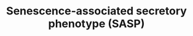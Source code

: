 ---
annotations: []
authors:
- ReactomeTeam
- Vjlynch
- Eweitz
- Egonw
citedin: ''
communities:
- ONTOX
description: The culture medium of senescent cells in enriched in secreted proteins
  when compared with the culture medium of quiescent i.e. presenescent cells and these
  secreted proteins constitute the so-called senescence-associated secretory phenotype
  (SASP), also known as the senescence messaging secretome (SMS). SASP components
  include inflammatory and immune-modulatory cytokines (e.g. IL6 and IL8), growth
  factors (e.g. IGFBPs), shed cell surface molecules (e.g. TNF receptors) and survival
  factors. While the SASP exhibits a wide ranging profile, it is not significantly
  affected by the type of senescence trigger (oncogenic signalling, oxidative stress
  or DNA damage) or the cell type (epithelial vs. mesenchymal) (Coppe et al. 2008).
  However, as both oxidative stress and oncogenic signaling induce DNA damage, the
  persistent DNA damage may be a deciding SASP initiator (Rodier et al. 2009). SASP
  components function in an autocrine manner, reinforcing the senescent phenotype
  (Kuilman et al. 2008, Acosta et al. 2008), and in the paracrine manner, where they
  may promote epithelial-to-mesenchymal transition (EMT) and malignancy in the nearby
  premalignant or malignant cells (Coppe et al. 2008). Interleukin-1-alpha (IL1A),
  a minor SASP component whose transcription is stimulated by the AP-1 (FOS:JUN) complex
  (Bailly et al. 1996), can cause paracrine senescence through IL1 and inflammasome
  signaling (Acosta et al. 2013).<p>Here, transcriptional regulatory processes that
  mediate the SASP are annotated. DNA damage triggers ATM-mediated activation of TP53,
  resulting in the increased level of CDKN1A (p21). CDKN1A-mediated inhibition of
  CDK2 prevents phosphorylation and inactivation of the Cdh1:APC/C complex, allowing
  it to ubiquitinate and target for degradation EHMT1 and EHMT2 histone methyltransferases.
  As EHMT1 and EHMT2 methylate and silence the promoters of IL6 and IL8 genes, degradation
  of these methyltransferases relieves the inhibition of IL6 and IL8 transcription
  (Takahashi et al. 2012). In addition, oncogenic RAS signaling activates the CEBPB
  (C/EBP-beta) transcription factor (Nakajima et al. 1993, Lee et al. 2010), which
  binds promoters of IL6 and IL8 genes and stimulates their transcription (Kuilman
  et al. 2008, Lee et al. 2010). CEBPB also stimulates the transcription of CDKN2B
  (p15-INK4B), reinforcing the cell cycle arrest (Kuilman et al. 2008). CEBPB transcription
  factor has three isoforms, due to three alternative translation start sites. The
  CEBPB-1 isoform (C/EBP-beta-1) seems to be exclusively involved in growth arrest
  and senescence, while the CEBPB-2 (C/EBP-beta-2) isoform may promote cellular proliferation
  (Atwood and Sealy 2010 and 2011). IL6 signaling stimulates the transcription of
  CEBPB (Niehof et al. 2001), creating a positive feedback loop (Kuilman et al. 2009,
  Lee et al. 2010). NF-kappa-B transcription factor is also activated in senescence
  (Chien et al. 2011) through IL1 signaling (Jimi et al. 1996, Hartupee et al. 2008,
  Orjalo et al. 2009). NF-kappa-B binds IL6 and IL8 promoters and cooperates with
  CEBPB transcription factor in the induction of IL6 and IL8 transcription (Matsusaka
  et al. 1993, Acosta et al. 2008). Besides IL6 and IL8, their receptors are also
  upregulated in senescence (Kuilman et al. 2008, Acosta et al. 2008) and IL6 and
  IL8 may be master regulators of the SASP.<p>IGFBP7 is also an SASP component that
  is upregulated in response to oncogenic RAS-RAF-MAPK signaling and oxidative stress,
  as its transcription is directly stimulated by the AP-1 (JUN:FOS) transcription
  factor. IGFBP7 negatively regulates RAS-RAF (BRAF)-MAPK signaling and is important
  for the establishment of senescence in melanocytes (Wajapeyee et al. 2008).<p>Please
  refer to Young and Narita 2009 for a recent review.  View original pathway at [Reactome](http://www.reactome.org/PathwayBrowser/#DIAGRAM=2559582).
last-edited: 2025-03-12
ndex: null
organisms:
- Homo sapiens
redirect_from:
- /index.php/Pathway:WP3391
- /instance/WP3391
- /instance/WP3391_r138014
revision: r138014
schema-jsonld:
- '@context': https://schema.org/
  '@id': https://wikipathways.github.io/pathways/WP3391.html
  '@type': Dataset
  creator:
    '@type': Organization
    name: WikiPathways
  description: The culture medium of senescent cells in enriched in secreted proteins
    when compared with the culture medium of quiescent i.e. presenescent cells and
    these secreted proteins constitute the so-called senescence-associated secretory
    phenotype (SASP), also known as the senescence messaging secretome (SMS). SASP
    components include inflammatory and immune-modulatory cytokines (e.g. IL6 and
    IL8), growth factors (e.g. IGFBPs), shed cell surface molecules (e.g. TNF receptors)
    and survival factors. While the SASP exhibits a wide ranging profile, it is not
    significantly affected by the type of senescence trigger (oncogenic signalling,
    oxidative stress or DNA damage) or the cell type (epithelial vs. mesenchymal)
    (Coppe et al. 2008). However, as both oxidative stress and oncogenic signaling
    induce DNA damage, the persistent DNA damage may be a deciding SASP initiator
    (Rodier et al. 2009). SASP components function in an autocrine manner, reinforcing
    the senescent phenotype (Kuilman et al. 2008, Acosta et al. 2008), and in the
    paracrine manner, where they may promote epithelial-to-mesenchymal transition
    (EMT) and malignancy in the nearby premalignant or malignant cells (Coppe et al.
    2008). Interleukin-1-alpha (IL1A), a minor SASP component whose transcription
    is stimulated by the AP-1 (FOS:JUN) complex (Bailly et al. 1996), can cause paracrine
    senescence through IL1 and inflammasome signaling (Acosta et al. 2013).<p>Here,
    transcriptional regulatory processes that mediate the SASP are annotated. DNA
    damage triggers ATM-mediated activation of TP53, resulting in the increased level
    of CDKN1A (p21). CDKN1A-mediated inhibition of CDK2 prevents phosphorylation and
    inactivation of the Cdh1:APC/C complex, allowing it to ubiquitinate and target
    for degradation EHMT1 and EHMT2 histone methyltransferases. As EHMT1 and EHMT2
    methylate and silence the promoters of IL6 and IL8 genes, degradation of these
    methyltransferases relieves the inhibition of IL6 and IL8 transcription (Takahashi
    et al. 2012). In addition, oncogenic RAS signaling activates the CEBPB (C/EBP-beta)
    transcription factor (Nakajima et al. 1993, Lee et al. 2010), which binds promoters
    of IL6 and IL8 genes and stimulates their transcription (Kuilman et al. 2008,
    Lee et al. 2010). CEBPB also stimulates the transcription of CDKN2B (p15-INK4B),
    reinforcing the cell cycle arrest (Kuilman et al. 2008). CEBPB transcription factor
    has three isoforms, due to three alternative translation start sites. The CEBPB-1
    isoform (C/EBP-beta-1) seems to be exclusively involved in growth arrest and senescence,
    while the CEBPB-2 (C/EBP-beta-2) isoform may promote cellular proliferation (Atwood
    and Sealy 2010 and 2011). IL6 signaling stimulates the transcription of CEBPB
    (Niehof et al. 2001), creating a positive feedback loop (Kuilman et al. 2009,
    Lee et al. 2010). NF-kappa-B transcription factor is also activated in senescence
    (Chien et al. 2011) through IL1 signaling (Jimi et al. 1996, Hartupee et al. 2008,
    Orjalo et al. 2009). NF-kappa-B binds IL6 and IL8 promoters and cooperates with
    CEBPB transcription factor in the induction of IL6 and IL8 transcription (Matsusaka
    et al. 1993, Acosta et al. 2008). Besides IL6 and IL8, their receptors are also
    upregulated in senescence (Kuilman et al. 2008, Acosta et al. 2008) and IL6 and
    IL8 may be master regulators of the SASP.<p>IGFBP7 is also an SASP component that
    is upregulated in response to oncogenic RAS-RAF-MAPK signaling and oxidative stress,
    as its transcription is directly stimulated by the AP-1 (JUN:FOS) transcription
    factor. IGFBP7 negatively regulates RAS-RAF (BRAF)-MAPK signaling and is important
    for the establishment of senescence in melanocytes (Wajapeyee et al. 2008).<p>Please
    refer to Young and Narita 2009 for a recent review.  View original pathway at
    [Reactome](http://www.reactome.org/PathwayBrowser/#DIAGRAM=2559582).
  keywords:
  - ADP
  - 'ANAPC1 '
  - 'ANAPC10 '
  - 'ANAPC11 '
  - 'ANAPC15 '
  - 'ANAPC16 '
  - 'ANAPC2 '
  - 'ANAPC4 '
  - 'ANAPC5 '
  - 'ANAPC7 '
  - ATP
  - AdoHcy
  - AdoMet
  - 'CCNA1 '
  - 'CCNA2 '
  - 'CDC16 '
  - 'CDC23 '
  - 'CDC26 '
  - 'CDC27 '
  - 'CDK2 '
  - 'CDK4 '
  - 'CDK6 '
  - 'CDKN1A '
  - 'CDKN1B '
  - CDKN2B
  - 'CDKN2B '
  - CDKN2B gene
  - 'CDKN2B gene '
  - 'CDKN2C '
  - 'CDKN2D '
  - CEBPB
  - CEBPB gene
  - 'EHMT1 '
  - 'EHMT2 '
  - 'FZR1 '
  - 'H2AFB1 '
  - 'H2AFJ '
  - 'H2AFV '
  - 'H2AFX '
  - 'H2AFZ '
  - 'H2BFS '
  - 'H3F3A '
  - 'HIST1H2AB '
  - 'HIST1H2AC '
  - 'HIST1H2AD '
  - 'HIST1H2AJ '
  - 'HIST1H2BA '
  - 'HIST1H2BB '
  - 'HIST1H2BC '
  - 'HIST1H2BD '
  - 'HIST1H2BH '
  - 'HIST1H2BJ '
  - 'HIST1H2BK '
  - 'HIST1H2BL '
  - 'HIST1H2BM '
  - 'HIST1H2BN '
  - 'HIST1H2BO '
  - 'HIST1H3A '
  - 'HIST1H4 '
  - 'HIST2H2AA3 '
  - 'HIST2H2AC '
  - 'HIST2H2BE '
  - 'HIST2H3A '
  - 'HIST3H2BB '
  - IGFBP7
  - IGFBP7 gene
  - 'IGFBP7 gene '
  - IL1A gene
  - 'IL1A gene '
  - IL6
  - IL6 gene
  - 'IL6 gene '
  - IL8
  - IL8 gene
  - 'IL8 gene '
  - 'Me2K-10-H3F3A '
  - 'Me2K-10-HIST2H3A '
  - 'Me2K10-HIST1H3A '
  - Myr82K-Myr83K-IL1A
  - 'NFKB1(1-433) '
  - 'RELA '
  - 'RPS27A(1-76) '
  - 'RPS6KA1 '
  - 'RPS6KA2 '
  - 'RPS6KA3 '
  - 'UBA52(1-76) '
  - 'UBB(1-76) '
  - 'UBB(153-228) '
  - 'UBB(77-152) '
  - 'UBC(1-76) '
  - 'UBC(153-228) '
  - 'UBC(229-304) '
  - 'UBC(305-380) '
  - 'UBC(381-456) '
  - 'UBC(457-532) '
  - 'UBC(533-608) '
  - 'UBC(609-684) '
  - 'UBC(77-152) '
  - 'UBE2C '
  - 'UBE2D1 '
  - 'UBE2E1 '
  - 'UBE2S '
  - 'VENTX '
  - 'p-4S,T231,T365-RPS6KA3 '
  - 'p-4S,T356,T570-RPS6KA2 '
  - 'p-4S,T359,T573-RPS6KA1 '
  - 'p-FZR1 '
  - 'p-S63,S73-JUN '
  - 'p-T160-CDK2 '
  - 'p-T185,Y187-MAPK1 '
  - 'p-T202,Y204-MAPK3 '
  - 'p-T218,Y220-MAPK7 '
  - p-T235, S321-CEBPB
  - 'p-T235, S321-CEBPB '
  - p-T235-CEBPB
  - 'p-T325,T331,S362,S374-FOS '
  - 'p-Y705-STAT3 '
  - 'p16INK4A '
  license: CC0
  name: Senescence-associated secretory phenotype (SASP)
seo: CreativeWork
title: Senescence-associated secretory phenotype (SASP)
wpid: WP3391
---